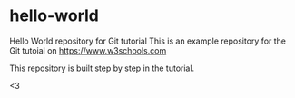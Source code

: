 # hello-world
Hello World repository for Git tutorial
This is an example repository for the Git tutoial on https://www.w3schools.com


This repository is built step by step in the tutorial. 

<3

